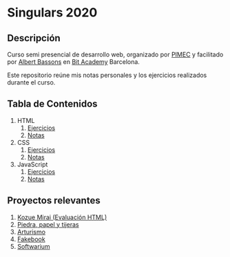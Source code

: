 # Singulars 2020

## Descripción 

Curso semi presencial de desarrollo web, organizado por [PIMEC](https://www.pimec.org/) y facilitado por [Albert Bassons](https://www.linkedin.com/in/albertbassons/) en [Bit Academy](https://www.bit.es/) Barcelona.

Este repositorio reúne mis notas personales y los ejercicios realizados durante el curso. 

## Tabla de Contenidos

1. HTML
   1. [Ejercicios](https://github.com/r2abreu/Singulars2020/tree/master/HTML/Ejercicios)
   2. [Notas](https://github.com/r2abreu/Singulars2020/tree/master/HTML/Notas)
2. CSS
   1. [Ejercicios](https://github.com/r2abreu/Singulars2020/tree/master/CSS/Ejercicios)
   2. [Notas](https://github.com/r2abreu/Singulars2020/tree/master/CSS/Notas)
3. JavaScript
   1. [Ejercicios](https://github.com/r2abreu/Singulars2020/tree/master/JS/Ejercicios)
   2. [Notas](https://github.com/r2abreu/Singulars2020/tree/master/JS/Notas)


## Proyectos relevantes 

1. [Kozue Mirai (Evaluación HTML)](https://r2abreu.github.io/kozue-mirai/)
2. [Piedra, papel y tijeras](https://r2abreu.github.io/rock-paper-scissors/)
3. [Arturismo](https://r2abreu.github.io/arturismo/)
4. [Fakebook](https://r2abreu.github.io/fakebook/)
5. [Softwarium](https://r2abreu.github.io/softwarium/)


